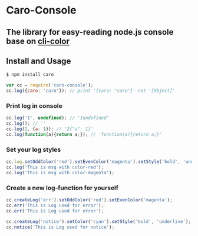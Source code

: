 # Caro-Console

## The library for easy-reading node.js console base on [cli-color](https://www.npmjs.com/package/cli-color)

## Install and Usage

```bash
$ npm install caro
```

```javascript
var cc = require('caro-console');
cc.log({caro: 'caro'}); // print '{caro: "caro"}' not '[Object]' 
```

### Print log in console
```javascript
cc.log('1', undefined); // '1undefined'
cc.log(); // ''
cc.log(2, {a: 1}); // '2{"a": 1}'
cc.log(function(a){return a;}); // 'function(a){return a;}'
```

### Set your log styles
```javascript
cc.log.setOddColor('red').setEvenColor('magenta').setStyle('bold', 'underline')
cc.log('This is msg with color-red');
cc.log('This is msg with color-magenta');
```

### Create a new log-function for yourself
```javascript
cc.createLog('err').setOddColor('red').setEvenColor('magenta');
cc.err('This is Log used for error');
cc.err('This is Log used for error');

cc.createLog('notice').setColor('cyan').setStyle('bold', 'underline');
cc.notice('This is Log used for notice');
```